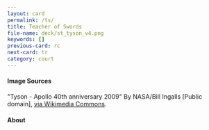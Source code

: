 ```yaml
---
layout: card
permalink: /ts/
title: Teacher of Swords
file-name: deck/st_tyson_v4.png
keywords: []
previous-card: rc
next-card: tr
category: court
---
```


#### Image Sources
"Tyson - Apollo 40th anniversary 2009" By NASA/Bill Ingalls [Public domain], [via Wikimedia Commons](https://commons.wikimedia.org/wiki/File:Tyson_-_Apollo_40th_anniversary_2009.jpg).

#### About
